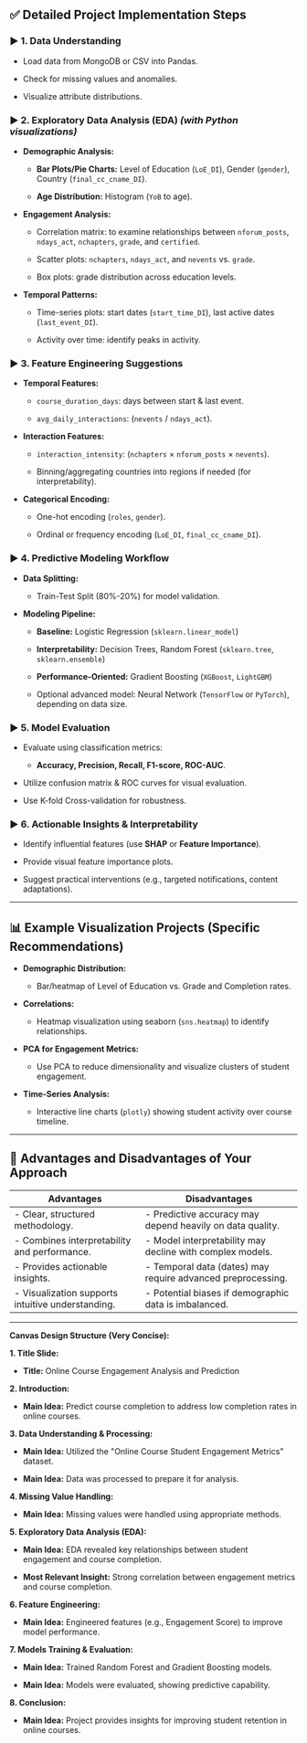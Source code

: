 ## ✅ **Detailed Project Implementation Steps**

### ▶️ **1. Data Understanding**

- Load data from MongoDB or CSV into Pandas.
    
- Check for missing values and anomalies.
    
- Visualize attribute distributions.
    

### ▶️ **2. Exploratory Data Analysis (EDA)** _(with Python visualizations)_

- **Demographic Analysis:**
    
    - **Bar Plots/Pie Charts:** Level of Education (`LoE_DI`), Gender (`gender`), Country (`final_cc_cname_DI`).
        
    - **Age Distribution:** Histogram (`YoB` to age).
        
- **Engagement Analysis:**
    
    - Correlation matrix: to examine relationships between `nforum_posts`, `ndays_act`, `nchapters`, `grade`, and `certified`.
        
    - Scatter plots: `nchapters`, `ndays_act`, and `nevents` vs. `grade`.
        
    - Box plots: grade distribution across education levels.
        
- **Temporal Patterns:**
    
    - Time-series plots: start dates (`start_time_DI`), last active dates (`last_event_DI`).
        
    - Activity over time: identify peaks in activity.
        

### ▶️ **3. Feature Engineering Suggestions**

- **Temporal Features:**
    
    - `course_duration_days`: days between start & last event.
        
    - `avg_daily_interactions`: (`nevents` / `ndays_act`).
        
- **Interaction Features:**
    
    - `interaction_intensity`: (`nchapters` × `nforum_posts` × `nevents`).
        
    - Binning/aggregating countries into regions if needed (for interpretability).
        
- **Categorical Encoding:**
    
    - One-hot encoding (`roles`, `gender`).
        
    - Ordinal or frequency encoding (`LoE_DI`, `final_cc_cname_DI`).
        

### ▶️ **4. Predictive Modeling Workflow**

- **Data Splitting:**
    
    - Train-Test Split (80%-20%) for model validation.
        
- **Modeling Pipeline:**
    
    - **Baseline:** Logistic Regression (`sklearn.linear_model`)
        
    - **Interpretability:** Decision Trees, Random Forest (`sklearn.tree`, `sklearn.ensemble`)
        
    - **Performance-Oriented:** Gradient Boosting (`XGBoost`, `LightGBM`)
        
    - Optional advanced model: Neural Network (`TensorFlow` or `PyTorch`), depending on data size.
        

### ▶️ **5. Model Evaluation**

- Evaluate using classification metrics:
    
    - **Accuracy, Precision, Recall, F1-score, ROC-AUC**.
        
- Utilize confusion matrix & ROC curves for visual evaluation.
    
- Use K-fold Cross-validation for robustness.
    

### ▶️ **6. Actionable Insights & Interpretability**

- Identify influential features (use **SHAP** or **Feature Importance**).
    
- Provide visual feature importance plots.
    
- Suggest practical interventions (e.g., targeted notifications, content adaptations).



---

## 📊 **Example Visualization Projects (Specific Recommendations)**

- **Demographic Distribution:**
    
    - Bar/heatmap of Level of Education vs. Grade and Completion rates.
        
- **Correlations:**
    
    - Heatmap visualization using seaborn (`sns.heatmap`) to identify relationships.
        
- **PCA for Engagement Metrics:**
    
    - Use PCA to reduce dimensionality and visualize clusters of student engagement.
        
- **Time-Series Analysis:**
    
    - Interactive line charts (`plotly`) showing student activity over course timeline.
        

---

## 🚦 **Advantages and Disadvantages of Your Approach**

| Advantages                                        | Disadvantages                                               |
| ------------------------------------------------- | ----------------------------------------------------------- |
| - Clear, structured methodology.                  | - Predictive accuracy may depend heavily on data quality.   |
| - Combines interpretability and performance.      | - Model interpretability may decline with complex models.   |
| - Provides actionable insights.                   | - Temporal data (dates) may require advanced preprocessing. |
| - Visualization supports intuitive understanding. | - Potential biases if demographic data is imbalanced.       |

---


**Canvas Design Structure (Very Concise):**

**1. Title Slide:**

- **Title:** Online Course Engagement Analysis and Prediction
    

**2. Introduction:**

- **Main Idea:** Predict course completion to address low completion rates in online courses.
    

**3. Data Understanding & Processing:**

- **Main Idea:** Utilized the "Online Course Student Engagement Metrics" dataset.
    
- **Main Idea:** Data was processed to prepare it for analysis.
    

**4. Missing Value Handling:**

- **Main Idea:** Missing values were handled using appropriate methods.
    

**5. Exploratory Data Analysis (EDA):**

- **Main Idea:** EDA revealed key relationships between student engagement and course completion.
    
- **Most Relevant Insight:** Strong correlation between engagement metrics and course completion.
    

**6. Feature Engineering:**

- **Main Idea:** Engineered features (e.g., Engagement Score) to improve model performance.
    

**7. Models Training & Evaluation:**

- **Main Idea:** Trained Random Forest and Gradient Boosting models.
    
- **Main Idea:** Models were evaluated, showing predictive capability.
    

**8. Conclusion:**

- **Main Idea:** Project provides insights for improving student retention in online courses.